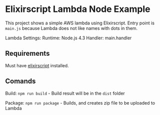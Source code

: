 # Elixirscript Lambda Node Example

This project shows a simple AWS lambda using Elixirscript. Entry point is `main.js` because Lambda does not like names with dots in them.

Lambda Settings:
  Runtime: Node.js 4.3
  Handler: main.handler

## Requirements

Must have [elixirscript](https://github.com/bryanjos/elixirscript) installed.

## Comands

Build: `npm run build` - Build result will be in the `dist` folder

Package: `npm run package` - Builds, and creates zip file to be uploaded to Lambda
